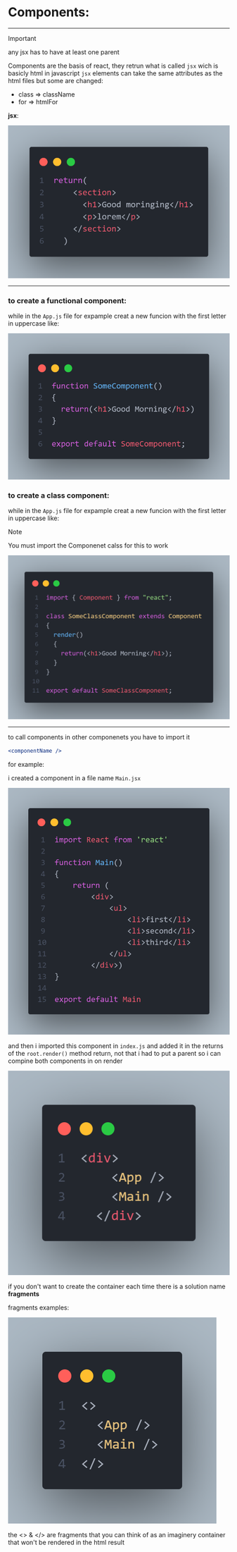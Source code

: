 # Components:

---

> [!IMPORTANT]
> any jsx has to have at least one parent

Components are the basis of react, they retrun what is called ``jsx`` wich is basicly html in javascript
``jsx`` elements can take the same attributes as the html files but some are changed:


- class => className
- for => htmlFor

**jsx**:

![Jsx](Imgs/JsxExample.png)

---

### to create a functional component:

while in the ``App.js`` file for expample creat a new funcion with the first letter in uppercase like:

![Component](Imgs/SimpleFunctionalComponent.png)

### to create a class component:

while in the ``App.js`` file for expample creat a new funcion with the first letter in uppercase like:
> [!NOTE]
> You must import the Componenet calss for this to work

![Class Component](Imgs/SimpleClassComponent.png)

---

to call components in other componenets you have to import it

```jsx
<componentName />
```

for example:

i created a component in a file name ``Main.jsx``

![Main.jsx](Imgs/JSXCOMPONENT-01.png)

and then i imported this component in ``index.js`` and added it in the returns of the ``root.render()`` method return,
not that i had to put a parent so i can compine both components in on render

![index.js](Imgs/JSXMULTICOMPONENTRENDERER.png)

if you don't want to create the container each time there is a solution name **fragments**

fragments examples:

![alt text](Imgs/FRAGMENTSSHORT.png)

the <> & </> are fragments that you can think of as an imaginery container that won't be rendered in the html result
